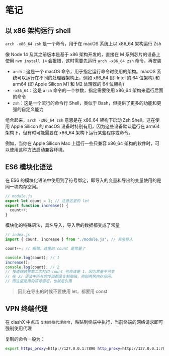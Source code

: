 # 笔记

## 以 x86 架构运行 shell

`arch -x86_64 zsh` 是一个命令，用于在 macOS 系统上以 x86_64 架构运行 Zsh

像 Node 14 及其之前版本是基于 x86 架构开发的，直接在 M 系列芯片的设备上使用 `nvm install 14` 会报错，这时需要先运行 `arch -x86_64 zsh` 命令，再安装

- `arch`：这是一个 macOS 命令，用于指定运行命令时使用的架构。macOS 系统可以运行在不同的处理器架构上，例如 x86_64 (即 Intel 的 64 位架构) 和 arm64 (即 Apple Silicon M1 和 M2 处理器的 64 位架构)
- `-x86_64`：这是 `arch` 命令的一个参数，指定需要使用 x86_64 架构来运行后面的命令
- `zsh`：这是一个流行的命令行 Shell，类似于 Bash，但提供了更多的功能和更强的自定义能力

组合起来，`arch -x86_64 zsh` 意思是在 x86_64 架构下启动 Zsh Shell。这在使用 Apple Silicon 的 macOS 设备时特别有用，因为这些设备默认运行在 arm64 架构下，但有时可能需要在 x86_64 架构下运行某些程序或命令。

例如，当你在 Apple Silicon Mac 上运行一些只兼容 x86_64 架构的软件时，可以使用这种方法启动兼容环境。



## ES6 模块化语法

在 ES6 的模块化语法中使用到了符号绑定，即导入的变量和导出的变量使用的是同一块内存空间。

```js
// module.js
export let count = 1; // 注意这里的 let
export function increase() {
  count++;
}
```

模块化的特殊语法，具名导入，导入后的数据都变成了常量

```js
// index.js
import { count, increase } from "./module.js"; // 具名导入

count++; // 报错，这里的 count 是常量了

console.log(count); // 1
increase();
console.log(count); // 2
// 按道理这里第二次打印 count 也应该是 1，因为常量不可变
// 在 JS 语法中所有的传值都是复制粘贴，用到两块内存空间。
// 而这里是用的符号绑定，也就是引用
```

> 因此在导出的时候不要使用 let，都要用 const

## VPN 终端代理

在 clashX 中点击 `复制终端代理命令`，粘贴到终端中执行，当前终端的网络请求即可强制使用代理

复制的命令一般为：
```bash
export https_proxy=http://127.0.0.1:7890 http_proxy=http://127.0.0.1:7890 all_proxy=socks5://127.0.0.1:7890
```